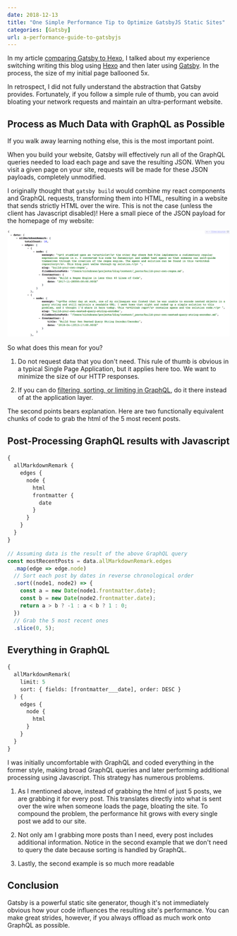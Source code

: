 ```yaml
---
date: 2018-12-13
title: "One Simple Performance Tip to Optimize GatsbyJS Static Sites"
categories: [Gatsby]
url: a-performance-guide-to-gatsbyjs
---
```


In my article [comparing Gatsby to Hexo](/hexo-vs-gatsbyjs-comparing-nodejs-static-site-generators), I talked about my experience switching writing this blog using [Hexo](https://hexo.io/) and then later using [Gatsby](https://www.gatsbyjs.org/). In the process, the size of my initial page ballooned 5x.

In retrospect, I did not fully understand the abstraction that Gatsby provides. Fortunately, if you follow a simple rule of thumb, you can avoid bloating your network requests and maintain an ultra-performant website.

<!-- more -->

## Process as Much Data with GraphQL as Possible

If you walk away learning nothing else, this is the most important point.

When you build your website, Gatsby will effectively run all of the GraphQL queries needed to load each page and save the resulting JSON. When you visit a given page on your site, requests will be made for these JSON payloads, completely unmodified.

I originally thought that `gatsby build` would combine my react components and GraphQL requests, transforming them into HTML, resulting in a website that sends strictly HTML over the wire. This is not the case (unless the client has Javascript disabled)! Here a small piece of the JSON payload for the homepage of my website:

![JSON payload for the homepage website](./json-payload.png)

So what does this mean for you?

1. Do not request data that you don't need. This rule of thumb is obvious in a typical Single Page Application, but it applies here too. We want to minimize the size of our HTTP responses.

2. If you can do [filtering, sorting, or limiting in GraphQL](https://www.gatsbyjs.org/docs/graphql-reference/), do it there instead of at the application layer.

The second points bears explanation. Here are two functionally equivalent chunks of code to grab the html of the 5 most recent posts.

## Post-Processing GraphQL results with Javascript

```graphql
{
  allMarkdownRemark {
    edges {
      node {
        html
        frontmatter {
          date
        }
      }
    }
  }
}
```

```js
// Assuming data is the result of the above GraphQL query
const mostRecentPosts = data.allMarkdownRemark.edges
  .map(edge => edge.node)
  // Sort each post by dates in reverse chronological order
  .sort((node1, node2) => {
    const a = new Date(node1.frontmatter.date);
    const b = new Date(node2.frontmatter.date);
    return a > b ? -1 : a < b ? 1 : 0;
  })
  // Grab the 5 most recent ones
  .slice(0, 5);
```

## Everything in GraphQL

```graphql
{
  allMarkdownRemark(
    limit: 5
    sort: { fields: [frontmatter___date], order: DESC }
  ) {
    edges {
      node {
        html
      }
    }
  }
}
```

I was initially uncomfortable with GraphQL and coded everything in the former style, making broad GraphQL queries and later performing additional processing using Javascript. This strategy has numerous problems.

1. As I mentioned above, instead of grabbing the html of just 5 posts, we are grabbing it for every post. This translates directly into what is sent over the wire when someone loads the page, bloating the site. To compound the problem, the performance hit grows with every single post we add to our site.

2. Not only am I grabbing more posts than I need, every post includes additional information. Notice in the second example that we don't need to query the date because sorting is handled by GraphQL.

3. Lastly, the second example is so much more readable

## Conclusion

Gatsby is a powerful static site generator, though it's not immediately obvious how your code influences the resulting site's performance. You can make great strides, however, if you always offload as much work onto GraphQL as possible.
